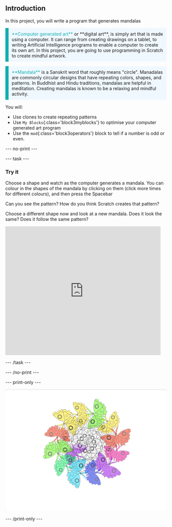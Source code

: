 ## Introduction

In this project, you will write a program that generates mandalas

<p style="border-left: solid; border-width:10px; border-color: #0faeb0; background-color: aliceblue; padding: 10px;">
<span style="color: #0faeb0">**Computer generated art**</span> or **digital art**, is simply art that is made using a computer. It can range from creating drawings on a tablet, to writing Artificial Intelligence programs to enable a computer to create its own art. In this project, you are going to use programming in Scratch to create mindful artwork.
</p>

<p style="border-left: solid; border-width:10px; border-color: #0faeb0; background-color: aliceblue; padding: 10px;">
<span style="color: #0faeb0">**Mandala**</span> is a Sanskrit word that roughly means "circle". Manadalas are commonly circular designs that have repeating colors, shapes, and patterns. In Buddhist and Hindu traditions, mandalas are helpful in meditation. Creating mandalas is known to be a relaxing and mindful activity.
</p>

You will:
+ Use clones to create repeating patterns
+ Use `My Blocks`{:class='block3myblocks'} to optimise your computer generated art program
+ Use the `mod`{:class='block3operators'} block to tell if a number is odd or even.

--- no-print ---

--- task ---
### Try it

<div style="display: flex; flex-wrap: wrap">

<div style="flex-basis: 175px; flex-grow: 1">  
Choose a shape and watch as the computer generates a mandala. You can colour in the shapes of the mandala by clicking on them (click more times for different colours), and then press the Spacebar

Can you see the pattern? How do you think Scratch creates that pattern?

Choose a different shape now and look at a new mandala. Does it look the same? Does it follow the same pattern?

</div>

<iframe src="https://scratch.mit.edu/projects/536953224/embed" allowtransparency="true" width="485" height="402" frameborder="0" scrolling="no" allowfullscreen></iframe>
</div>

--- /task ---

--- /no-print ---

--- print-only ---

![Completed project](images/showcase_static.png)

--- /print-only ---
